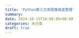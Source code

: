 ```yaml
---
title: 'Python第三方库图像维度整理'
summary: 
date: 2024-10-15T10:08:09+08:00
categories: 未分类
draft: true
---
```

